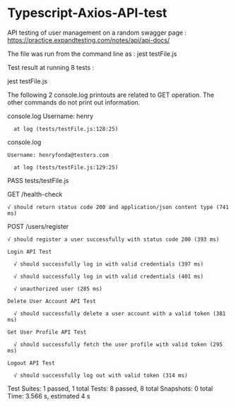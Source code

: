 # Typescript-Axios-API-test

API testing of user management on a random swagger page  :    https://practice.expandtesting.com/notes/api/api-docs/

The file was run from the command line as : jest testFile.js

Test result at running 8 tests : 

jest testFile.js

The following 2 console.log printouts are related to GET operation. The other commands do not print out information.

  console.log
    Username: henry

      at log (tests/testFile.js:128:25)

  console.log
  
    Username: henryfonda@testers.com

      at log (tests/testFile.js:129:25)

 PASS  tests/testFile.js
 
  GET /health-check
  
    √ should return status code 200 and application/json content type (741 ms)
    
  POST /users/register
  
    √ should register a user successfully with status code 200 (393 ms)
    
    Login API Test
    
      √ should successfully log in with valid credentials (397 ms)
      
      √ should successfully log in with valid credentials (401 ms)
      
      √ unauthorized user (285 ms)
    
    Delete User Account API Test
    
      √ should successfully delete a user account with a valid token (381 ms)
    
    Get User Profile API Test
    
      √ should successfully fetch the user profile with valid token (295 ms)
    
    Logout API Test
    
      √ should successfully log out with valid token (314 ms)

Test Suites: 1 passed, 1 total
Tests:       8 passed, 8 total
Snapshots:   0 total
Time:        3.566 s, estimated 4 s

  
